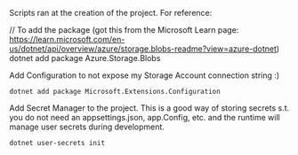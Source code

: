 Scripts ran at the creation of the project. For reference:

// To add the package (got this from the Microsoft Learn page: https://learn.microsoft.com/en-us/dotnet/api/overview/azure/storage.blobs-readme?view=azure-dotnet)
dotnet add package Azure.Storage.Blobs

Add Configuration to not expose my Storage Account connection string :)

```dotnet add package Microsoft.Extensions.Configuration```

Add Secret Manager to the project. This is a good way of storing secrets s.t. you do not need 
an appsettings.json, app.Config, etc. and the runtime will manage user secrets during development.

```dotnet user-secrets init```

